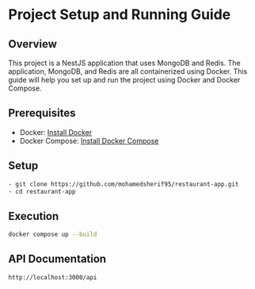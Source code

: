 # Project Setup and Running Guide

## Overview

This project is a NestJS application that uses MongoDB and Redis. The application, MongoDB, and Redis are all containerized using Docker. This guide will help you set up and run the project using Docker and Docker Compose.

## Prerequisites

- Docker: [Install Docker](https://docs.docker.com/get-docker/)
- Docker Compose: [Install Docker Compose](https://docs.docker.com/compose/install/)

## Setup

  ```sh
  - git clone https://github.com/mohamedsherif95/restaurant-app.git
  - cd restaurant-app
  ```


## Execution

```sh
docker compose up --build
```

## API Documentation

```sh
http://localhost:3000/api
```
